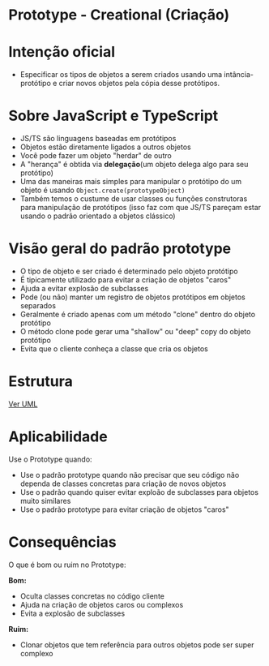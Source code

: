# Prototype - Creational (Criação)

# Intenção oficial

- Especificar os tipos de objetos a serem criados usando uma intância-protótipo e criar novos objetos pela cópia desse protótipos.

# Sobre JavaScript e TypeScript

- JS/TS são linguagens baseadas em protótipos
- Objetos estão diretamente ligados a outros objetos
- Você pode fazer um objeto "herdar" de outro
- A "herança" é obtida via <strong>delegação</strong>(um objeto delega algo para seu protótipo)
- Uma das maneiras mais simples para manipular o protótipo do um objeto é usando ```Object.create(prototypeObject) ```
- Também temos o custume de usar classes ou funções construtoras para manipulação de protótipos (isso faz com que JS/TS pareçam estar usando o padrão orientado a objetos clássico)

# Visão geral do padrão prototype

- O tipo de objeto e ser criado é determinado pelo objeto protótipo
- É tipicamente utilizado para evitar a criação de objetos "caros"
- Ajuda a evitar explosão de subclasses
- Pode (ou não) manter um registro de objetos protótipos em objetos separados
- Geralmente é criado apenas com um método "clone" dentro do objeto protótipo
- O método clone pode gerar uma "shallow" ou "deep" copy do objeto protótipo
- Evita que o cliente conheça a classe que cria os objetos

# Estrutura
[Ver UML](https://github.com/demarche1/design-patterns-typescript/blob/master/src/creational/prototype/diagrams/Prototype.png)

# Aplicabilidade

Use o Prototype quando:

- Use o padrão prototype quando não precisar que seu código não dependa de classes concretas para criação de novos objetos
- Use o padrão quando quiser evitar exploão de subclasses para objetos muito similares
- Use o padrão prototype para evitar criação de objetos "caros"

# Consequências

O que é bom ou ruim no Prototype:

<strong>Bom:</strong>

  - Oculta classes concretas no código cliente
  - Ajuda na criação de objetos caros ou complexos
  - Evita a explosão de subclasses

<strong>Ruim:</strong>

  - Clonar objetos que tem referência para outros objetos pode ser super complexo
